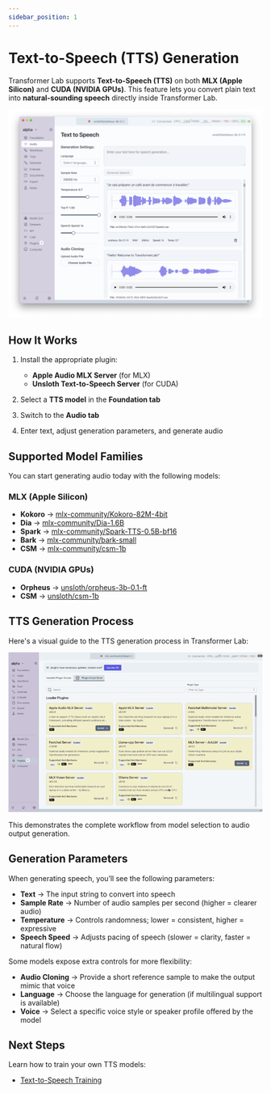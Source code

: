 ```yaml
---
sidebar_position: 1
---
```

# Text-to-Speech (TTS) Generation

Transformer Lab supports **Text-to-Speech (TTS)** on both **MLX (Apple Silicon)** and **CUDA (NVIDIA GPUs)**. This feature lets you convert plain text into **natural-sounding speech** directly inside Transformer Lab.

![TTS Screenshot](./img/tts-generation.png)

## How It Works

1. Install the appropriate plugin:
   - **Apple Audio MLX Server** (for MLX)
   - **Unsloth Text-to-Speech Server** (for CUDA)

2. Select a **TTS model** in the **Foundation tab**  
3. Switch to the **Audio tab**  
4. Enter text, adjust generation parameters, and generate audio

## Supported Model Families

You can start generating audio today with the following models:
### MLX (Apple Silicon)

- **Kokoro** → [mlx-community/Kokoro-82M-4bit](https://huggingface.co/mlx-community/Kokoro-82M-4bit)  
- **Dia** → [mlx-community/Dia-1.6B](https://huggingface.co/mlx-community/Dia-1.6B)  
- **Spark** → [mlx-community/Spark-TTS-0.5B-bf16](https://huggingface.co/mlx-community/Spark-TTS-0.5B-bf16)  
- **Bark** → [mlx-community/bark-small](https://huggingface.co/mlx-community/bark-small)  
- **CSM** → [mlx-community/csm-1b](https://huggingface.co/mlx-community/csm-1b)  

### CUDA (NVIDIA GPUs)

- **Orpheus** → [unsloth/orpheus-3b-0.1-ft](https://huggingface.co/unsloth/orpheus-3b-0.1-ft)  
- **CSM** → [unsloth/csm-1b](https://huggingface.co/unsloth/csm-1b)

## TTS Generation Process

Here's a visual guide to the TTS generation process in Transformer Lab:

![MLX TTS Generation](./gif/mlx-tts-generation.gif)

This demonstrates the complete workflow from model selection to audio output generation.

## Generation Parameters

When generating speech, you’ll see the following parameters:

- **Text** → The input string to convert into speech  
- **Sample Rate** → Number of audio samples per second (higher = clearer audio)  
- **Temperature** → Controls randomness; lower = consistent, higher = expressive  
- **Speech Speed** → Adjusts pacing of speech (slower = clarity, faster = natural flow)  

Some models expose extra controls for more flexibility:

- **Audio Cloning** → Provide a short reference sample to make the output mimic that voice  
- **Language** → Choose the language for generation (if multilingual support is available)  
- **Voice** → Select a specific voice style or speaker profile offered by the model 



## Next Steps

Learn how to train your own TTS models:

- [Text-to-Speech Training](./text-to-speech-training.md)

